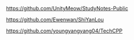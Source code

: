 https://github.com/UnityMeow/StudyNotes-Public

https://github.com/Ewenwan/ShiYanLou

https://github.com/youngyangyang04/TechCPP